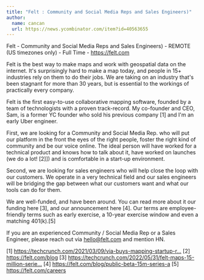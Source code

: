 ```yaml
---
title: "Felt : Community and Social Media Reps and Sales Engineers)"
author:
  name: cancan
  url: https://news.ycombinator.com/item?id=40563655
---
```

Felt - Community and Social Media Reps and Sales Engineers) - REMOTE (US timezones only) - Full Time - <a href="https:&#x2F;&#x2F;felt.com" rel="nofollow">https:&#x2F;&#x2F;felt.com</a>

Felt is the best way to make maps and work with geospatial data on the internet. It&#x27;s surprisingly hard to make a map today, and people in 15+ industries rely on them to do their jobs. We are taking on an industry that&#x27;s been stagnant for more than 30 years, but is essential to the workings of practically every company.

Felt is the first easy-to-use collaborative mapping software, founded by a team of technologists with a proven track-record. My co-founder and CEO, Sam, is a former YC founder who sold his previous company [1] and I&#x27;m an early Uber engineer.

First, we are looking for a Community and Social Media Rep. who will put our platform in the front the eyes of the right people, foster the right kind of community and be our voice online. The ideal person will have worked for a technical product and knows how to talk about it, have worked on launches (we do a lot! [2]]) and is comfortable in a start-up environment.

Second, we are looking for sales engineers who will help close the loop with our customers. We operate in a very technical field and our sales engineers will be bridging the gap between what our customers want and what our tools can do for them.

We are well-funded, and have been around. You can read more about it our funding here [3], and our announcement here [4]. Our terms are employee-friendly terms such as early exercise, a 10-year exercise window and even a matching 401(k).[5]

If you are an experienced Community &#x2F; Social Media Rep or a Sales Engineer, please reach out via hello@felt.com and mention HN.

[1] <a href="https:&#x2F;&#x2F;techcrunch.com&#x2F;2021&#x2F;03&#x2F;09&#x2F;via-buys-mapping-startup-remix-for-100-million&#x2F;" rel="nofollow">https:&#x2F;&#x2F;techcrunch.com&#x2F;2021&#x2F;03&#x2F;09&#x2F;via-buys-mapping-startup-r...</a>
[2] <a href="https:&#x2F;&#x2F;felt.com&#x2F;blog" rel="nofollow">https:&#x2F;&#x2F;felt.com&#x2F;blog</a>
[3] <a href="https:&#x2F;&#x2F;techcrunch.com&#x2F;2022&#x2F;05&#x2F;31&#x2F;felt-maps-15-million-series-a&#x2F;" rel="nofollow">https:&#x2F;&#x2F;techcrunch.com&#x2F;2022&#x2F;05&#x2F;31&#x2F;felt-maps-15-million-serie...</a>
[4] <a href="https:&#x2F;&#x2F;felt.com&#x2F;blog&#x2F;public-beta-15m-series-a" rel="nofollow">https:&#x2F;&#x2F;felt.com&#x2F;blog&#x2F;public-beta-15m-series-a</a>
[5] <a href="https:&#x2F;&#x2F;felt.com&#x2F;careers" rel="nofollow">https:&#x2F;&#x2F;felt.com&#x2F;careers</a>
